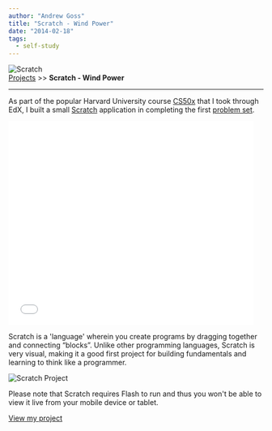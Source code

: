 ```yaml
---
author: "Andrew Goss"
title: "Scratch - Wind Power"
date: "2014-02-18"
tags:
  - self-study
---
```

![Scratch](/img/projects/scratch.jpg "Scratch")<br>
<a href="/projects/">Projects</a> >> <b>Scratch - Wind Power</b>

<hr>

As part of the popular Harvard University course <a href="https://www.edx.org/course/introduction-computer-science-harvardx-cs50x#!" target="_blank">CS50x</a> that I took through EdX, I built a small <a href="https://scratch.mit.edu" target="_blank">Scratch</a> application in completing the first <a href="http://docs.cs50.net/2017/x/psets/0/pset0.html" target="_blank">problem set</a>.

<iframe allowtransparency="true" width="485" height="402" src="//scratch.mit.edu/projects/embed/16817421/?autostart=false" frameborder="0" allowfullscreen></iframe>

Scratch is a 'language' wherein you create programs by dragging together and connecting “blocks”. Unlike other programming languages, Scratch is very visual, making it a good first project for building fundamentals and learning to think like a programmer. 

![Scratch Project](/img/projects/scratch_project.png "Scratch Project")

Please note that Scratch requires Flash to run and thus you won't be able to view it live from your mobile device or tablet.

<a href="https://scratch.mit.edu/projects/16817421" class="btn" target="_blank">View my project</a><br class="custom">